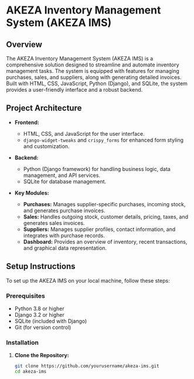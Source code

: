 # AKEZA Inventory Management System (AKEZA IMS)

## Overview

The AKEZA Inventory Management System (AKEZA IMS) is a comprehensive solution designed to streamline and automate inventory management tasks. The system is equipped with features for managing purchases, sales, and suppliers, along with generating detailed invoices. Built with HTML, CSS, JavaScript, Python (Django), and SQLite, the system provides a user-friendly interface and a robust backend.

## Project Architecture

- **Frontend:**
  - HTML, CSS, and JavaScript for the user interface.
  - `django-widget-tweaks` and `crispy_forms` for enhanced form styling and customization.
  
- **Backend:**
  - Python (Django framework) for handling business logic, data management, and API services.
  - SQLite for database management.
  
- **Key Modules:**
  - **Purchases:** Manages supplier-specific purchases, incoming stock, and generates purchase invoices.
  - **Sales:** Handles outgoing stock, customer details, pricing, taxes, and generates sales invoices.
  - **Suppliers:** Manages supplier profiles, contact information, and integrates with purchase records.
  - **Dashboard:** Provides an overview of inventory, recent transactions, and graphical data representation.

## Setup Instructions

To set up the AKEZA IMS on your local machine, follow these steps:

### Prerequisites

- Python 3.8 or higher
- Django 3.2 or higher
- SQLite (included with Django)
- Git (for version control)

### Installation

1. **Clone the Repository:**

   ```bash
   git clone https://github.com/yourusername/akeza-ims.git
   cd akeza-ims
